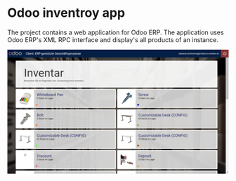 # Odoo inventroy app

The project contains a web application for Odoo ERP. The application uses Odoo ERP's XML RPC interface and display's all products of an instance.

![Preview](lib/preview.png)
